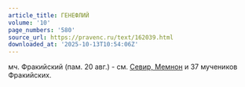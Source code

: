 ```yaml
---
article_title: ГЕНЕФЛИЙ
volume: '10'
page_numbers: '580'
source_url: https://pravenc.ru/text/162039.html
downloaded_at: '2025-10-13T10:54:06Z'
---
```


мч. Фракийский (пам. 20 авг.) - см. [Севир, Мемнон](<https://pravenc.ru/text/Севир  Мемнон.html>) и 37 мучеников Фракийских.
